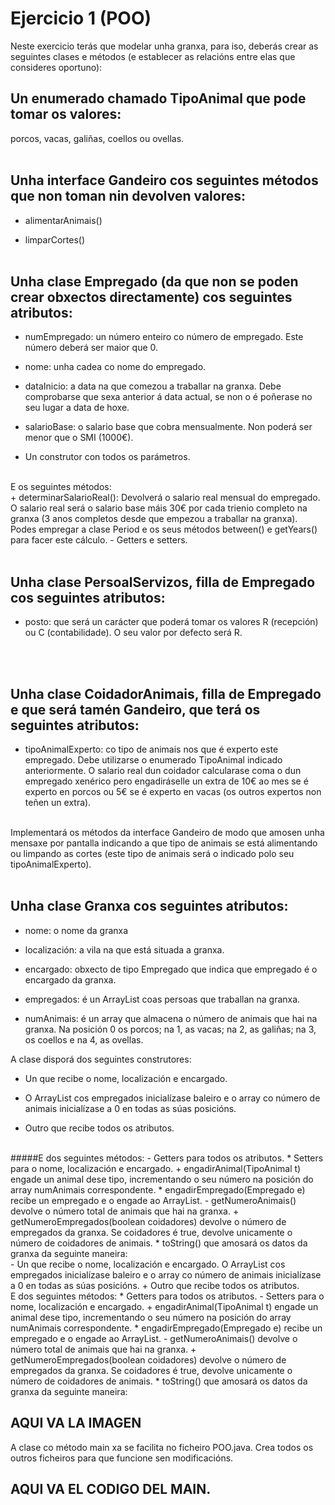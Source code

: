 # Ejercicio 1 (POO)

Neste exercicio terás que modelar unha granxa, para iso, deberás crear as seguintes clases e métodos
(e establecer as relacións entre elas que consideres oportuno):

## Un enumerado chamado TipoAnimal que pode tomar os valores: 
porcos, vacas, galiñas, coellos ou ovellas.
<br><br>


## Unha interface Gandeiro cos seguintes métodos que non toman nin devolven valores:
+ alimentarAnimais()
- limparCortes()
<br><br>


## Unha clase Empregado (da que non se poden crear obxectos directamente) cos seguintes atributos:
+ numEmpregado: un número enteiro co número de empregado. Este número
deberá ser maior que 0.
* nome: unha cadea co nome do empregado.
- dataInicio: a data na que comezou a traballar na granxa. Debe
comprobarse que sexa anterior á data actual, se non o é poñerase no seu lugar a
data de hoxe.
+ salarioBase: o salario base que cobra mensualmente. Non poderá ser
menor que o SMI (1000€).
* Un construtor con todos os parámetros.
<br>
E os seguintes métodos:
<br>
+ determinarSalarioReal(): Devolverá o salario real mensual do
empregado. O salario real será o salario base máis 30€ por cada trienio completo
na granxa (3 anos completos desde que empezou a traballar na granxa).
Podes empregar a clase Period e os seus métodos between() e getYears() para
facer este cálculo.
- Getters e setters.
<br><br>



## Unha clase PersoalServizos, filla de Empregado cos seguintes atributos:

+ posto: que será un carácter que poderá tomar os valores R (recepción) ou C
(contabilidade). O seu valor por defecto será R.
<br>
<br>


## Unha clase CoidadorAnimais, filla de Empregado e que será tamén Gandeiro, que terá os seguintes atributos:

+ tipoAnimalExperto: co tipo de animais nos que é experto este
empregado. Debe utilizarse o enumerado TipoAnimal indicado anteriormente.
O salario real dun coidador calcularase coma o dun empregado xenérico pero engadiráselle
un extra de 10€ ao mes se é experto en porcos ou 5€ se é experto en vacas (os outros expertos
non teñen un extra).
<br>
Implementará os métodos da interface Gandeiro de modo que amosen unha mensaxe por
pantalla indicando a que tipo de animais se está alimentando ou limpando as cortes (este tipo
de animais será o indicado polo seu tipoAnimalExperto).
<br>
<br>


## Unha clase Granxa cos seguintes atributos:
+ nome: o nome da granxa
* localización: a vila na que está situada a granxa.
- encargado: obxecto de tipo Empregado que indica que empregado é o
encargado da granxa.
+ empregados: é un ArrayList coas persoas que traballan na granxa.
* numAnimais: é un array que almacena o número de animais que hai na
granxa. Na posición 0 os porcos; na 1, as vacas; na 2, as galiñas; na 3, os coellos e na
4, as ovellas.

A clase disporá dos seguintes construtores:
- Un que recibe o nome, localización e encargado. 
* O ArrayList cos empregados inicialízase baleiro e o array co número de animais inicialízase a 0 en todas as súas posicións.
+ Outro que recibe todos os atributos.
<br>
#####E dos seguintes métodos:
- Getters para todos os atributos.
* Setters para o nome, localización e encargado.
+ engadirAnimal(TipoAnimal t) engade un animal dese tipo,
incrementando o seu número na posición do array numAnimais correspondente.
* engadirEmpregado(Empregado e) recibe un empregado e o engade ao
ArrayList.
- getNumeroAnimais() devolve o número total de animais que hai na
granxa.
+ getNumeroEmpregados(boolean coidadores) devolve o número de
empregados da granxa. Se coidadores é true, devolve unicamente o número de
coidadores de animais.
* toString() que amosará os datos da granxa da seguinte maneira:
<br>
- Un que recibe o nome, localización e encargado. O ArrayList cos empregados
inicialízase baleiro e o array co número de animais inicialízase a 0 en todas as súas
posicións.
+ Outro que recibe todos os atributos.
<br>
E dos seguintes métodos:
* Getters para todos os atributos.
- Setters para o nome, localización e encargado.
+ engadirAnimal(TipoAnimal t) engade un animal dese tipo,
incrementando o seu número na posición do array numAnimais correspondente.
* engadirEmpregado(Empregado e) recibe un empregado e o engade ao
ArrayList.
- getNumeroAnimais() devolve o número total de animais que hai na
granxa.
+ getNumeroEmpregados(boolean coidadores) devolve o número de
empregados da granxa. Se coidadores é true, devolve unicamente o número de
coidadores de animais.
* toString() que amosará os datos da granxa da seguinte maneira:

## AQUI VA LA IMAGEN

A clase co método main xa se facilita no ficheiro POO.java. Crea todos os outros ficheiros para que
funcione sen modificacións.

## AQUI VA EL CODIGO DEL MAIN.
